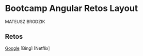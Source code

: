 # Bootcamp Angular Retos Layout

MATEUSZ BRODZIK

## Retos
[Google](https://mattbrod.github.io/mb-css-flex-ses3-urbalab-07112022/google/)
[Bing]
[Netflix]
